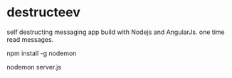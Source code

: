 # destructeev
self destructing messaging app build with Nodejs and AngularJs. one time read messages.

npm install -g nodemon

nodemon server.js
